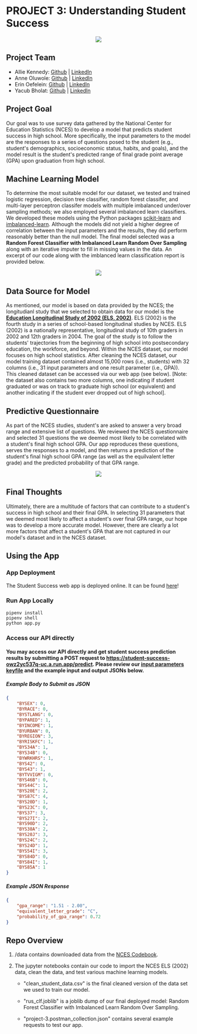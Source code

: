 # PROJECT 3: Understanding Student Success

<p align="center"> <img src= "/static/img/hero-bg.jpg"> </p>

## Project Team
* Allie Kennedy: [Github](https://github.com/akkheyy) | [LinkedIn](https://www.linkedin.com/in/allie-kennedy-ak/)
* Anne Oluwole: [Github](https://github.com/oluwa714) | [LinkedIn](https://www.linkedin.com/in/anne-oluwole-59666254/)
* Erin Oefelein: [Github](https://github.com/eoefelein) | [LinkedIn](https://www.linkedin.com/in/erin-oefelein-3105a878/)
* Yacub Bholat: [Github](https://github.com/ybacoder) | [LinkedIn](https://www.linkedin.com/in/ybholat/)

## Project Goal

Our goal was to use survey data gathered by the National Center for Education Statistics (NCES) to develop a model that predicts student success in high school. More specifically, the input parameters to the model are the responses to a series of questions posed to the student (e.g., student's demographics, socioeconomic status, habits, and goals), and the model result is the student's predicted range of final grade point average (GPA) upon graduation from high school.

## Machine Learning Model

To determine the most suitable model for our dataset, we tested and trained logistic regression, decision tree classifier, random forest classifer, and multi-layer perceptron classifer models with multiple imbalanced under/over sampling methods; we also employed several imbalanced learn classifiers. We developed these models using the Python packages [scikit-learn](https://scikit-learn.org/stable/index.html) and [imbalanced-learn](https://imbalanced-learn.readthedocs.io/en/stable/). Although the models did not yield a higher degree of correlation between the input parameters and the results, they did perform reasonably better than the null model. The final model selected was a **Random Forest Classifier with Imbalanced Learn Random Over Sampling** along with an iterative imputer to fill in missing values in the data. An excerpt of our code along with the imblanced learn classification report is provided below.

<p align="center"> <img src= "/static/img/model.png"> </p>

## Data Source for Model

As mentioned, our model is based on data provided by the NCES; the longitudianl study that we selected to obtain data for our model is the **[Education Longitudinal Study of 2002 (ELS, 2002)](https://nces.ed.gov/surveys/els2002/)**. ELS (2002) is the fourth study in a series of school-based longitudinal studies by NCES. ELS (2002) is a nationally representative, longitudinal study of 10th graders in 2002 and 12th graders in 2004. The goal of the study is to follow the students' trajectories from the beginning of high school into postsecondary education, the workforce, and beyond. Within the NCES dataset, our model focuses on high school statistics. After cleaning the NCES dataset, our model training dataset contained almost 15,000 rows (i.e., students) with 32 columns (i.e., 31 input parameters and one result parameter (i.e., GPA)). This cleaned dataset can be accessed via our web app (see below). [Note: the dataset also contains two more columns, one indicating if student graduated or was on track to graduate high school (or equivalent) and another indicating if the student ever dropped out of high school].

## Predictive Questionnaire

As part of the NCES studies, student's are asked to answer a very broad range and extensive list of questions. We reviewed the NCES questionnaire and selected 31 questions the we deemed most likely to be correlated with a student's final high school GPA. Our app reproduces these questions, serves the responses to a model, and then returns a prediction of the student's final high school GPA range (as well as the equilvalent letter grade) and the predicted probability of that GPA range.

<p align="center"> <img src="https://media.giphy.com/media/MAoXnyKgffhB7VdPek/giphy.gif"> </p>

## Final Thoughts

Ultimately, there are a multitude of factors that can contribute to a student's success in high school and their final GPA. In selecting 31 parameters that we deemed most likely to affect a student's over final GPA range, our hope was to develop a more accurate model. However, there are clearly a lot more factors that affect a student's GPA that are not captured in our model's dataset and in the NCES dataset.

## Using the App

### App Deployment

The Student Success web app is deployed online. It can be found [here](https://student-success-owz2yc537q-uc.a.run.app/)!

### Run App Locally

`pipenv install`  
`pipenv shell`  
`python app.py`  

### Access our API directly

#### You may access our API directly and get student success prediction results by submitting a POST request to https://student-success-owz2yc537q-uc.a.run.app/predict. Please review our [input parameters keyfile](input_params_keyfile.txt) and the example input and output JSONs below.

##### Example Body to Submit as JSON
```json
{
    "BYSEX": 0,
    "BYRACE": 0,
    "BYSTLANG": 0,
    "BYPARED": 1,
    "BYINCOME": 1,
    "BYURBAN": 0,
    "BYREGION": 3,
    "BYRISKFC": 1,
    "BYS34A": 1,
    "BYS34B": 0,
    "BYWRKHRS": 1,
    "BYS42": 0,
    "BYS43": 1,
    "BYTVVIGM": 0,
    "BYS46B": 0,
    "BYS44C": 1,
    "BYS20E": 2,
    "BYS87C": 4,
    "BYS20D": 1,
    "BYS23C": 0,
    "BYS37": 3,
    "BYS27I": 2,
    "BYS90D": 2,
    "BYS38A": 2,
    "BYS20J": 3,
    "BYS24C": 2,
    "BYS24D": 1,
    "BYS54I": 3,
    "BYS84D": 0,
    "BYS84I": 1,
    "BYS85A": 1
}

```
##### Example JSON Response
```json
{
    "gpa_range": "1.51 - 2.00",
    "equivalent_letter_grade": "C",
    "probability_of_gpa_range": 0.72
}
```

## Repo Overview

1. /data contains downloaded data from the [NCES Codebook](https://nces.ed.gov/onlinecodebook).

2. The jupyter notebooks contain our code to import the NCES ELS (2002) data, clean the data, and test various machine learning models.
   - "clean_student_data.csv" is the final cleaned version of the data set we used to train our model.

   - "rus_clf.joblib" is a joblib dump of our final deployed model: Random Forest Classifier with Imbalanced Learn Random Over Sampling.

   - "project-3.postman_collection.json" contains several example requests to test our app.